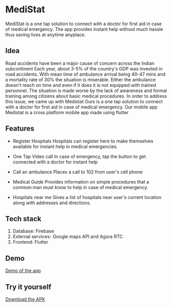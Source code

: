 # MediStat

MediStat is a one tap solution to connect with a doctor for first aid in case of medical emergency. The app provides instant help without much hassle thus saving lives at anytime anyplace.

## Idea

Road accidents have been a major cause of concern across the Indian subcontinent
Each year, about 3-5% of the country's GDP was invested in road accidents.
With mean time of ambulance arrival being 40-47 mins and a mortality rate of 30% the situation is miserable.
Either the ambulance doesn't reach on time and even if it does it is not equipped with trained personnel. The situation is made worse by the lack of awareness and formal training among citizens about basic medical procedures. In order to address this issue, we came up with Medistat
Ours is a one tap solution to connect with a doctor for first aid in case of medical emergency. Our mobile app Medistat is a cross platform mobile app made using flutter

## Features

- Register Hospitals
Hospitals can register here to make themselves available for instant help in medical emergencies.

- One Tap Video call
In case of emergency, tap the button to get     connected with a doctor for instant help

- Call an ambulance
Places a call to 102 from user's cell phone

- Medical Guide
Provides information on simple procedures that a common man must know to help in case of medical emergency.  

- Hospitals near me
Gives a list of hospitals near user's current location along with addresses and directions.

## Tech stack
1. Database: Firebase
2. External services- Google maps API and Agora RTC
3. Frontend: Flutter

## Demo
[Demo of the app](https://drive.google.com/file/d/1bL7WAzHuO3C0TQJaTBFq3SwChY_a9wkY/view?usp=sharing)

## Try it yourself
[Download the APK](https://drive.google.com/file/d/1fNEXZJQ4SeuFI1kMGmJA1yHFvDeybk5D/view?usp=sharing)



